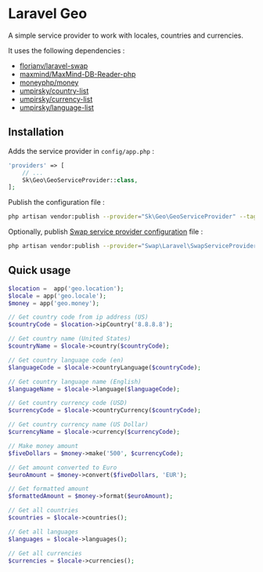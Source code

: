 # Laravel Geo

A simple service provider to work with locales, countries and currencies.

It uses the following dependencies :

* [florianv/laravel-swap](https://github.com/florianv/laravel-swap)
* [maxmind/MaxMind-DB-Reader-php](https://github.com/maxmind/MaxMind-DB-Reader-php)
* [moneyphp/money](https://github.com/moneyphp/money)
* [umpirsky/country-list](https://github.com/umpirsky/country-list)
* [umpirsky/currency-list](https://github.com/umpirsky/currency-list)
* [umpirsky/language-list](https://github.com/umpirsky/language-list)

## Installation

Adds the service provider in `config/app.php` :

```php
'providers' => [
    // ...
    Sk\Geo\GeoServiceProvider::class,
];
```

Publish the configuration file :

```bash
php artisan vendor:publish --provider="Sk\Geo\GeoServiceProvider" --tag="config"
```

Optionally, publish [Swap service provider configuration](https://github.com/florianv/laravel-swap/blob/master/doc/readme.md#configuration) file :

```bash
php artisan vendor:publish --provider="Swap\Laravel\SwapServiceProvider"
```

## Quick usage

```php
$location =  app('geo.location');
$locale = app('geo.locale');
$money = app('geo.money');

// Get country code from ip address (US)
$countryCode = $location->ipCountry('8.8.8.8');

// Get country name (United States)
$countryName = $locale->country($countryCode);

// Get country language code (en)
$languageCode = $locale->countryLanguage($countryCode);

// Get country language name (English)
$languageName = $locale->language($languageCode);

// Get country currency code (USD)
$currencyCode = $locale->countryCurrency($countryCode);

// Get country currency name (US Dollar)
$currencyName = $locale->currency($currencyCode);

// Make money amount
$fiveDollars = $money->make('500', $currencyCode);

// Get amount converted to Euro
$euroAmount = $money->convert($fiveDollars, 'EUR');

// Get formatted amount
$formattedAmount = $money->format($euroAmount);

// Get all countries
$countries = $locale->countries();

// Get all languages
$languages = $locale->languages();

// Get all currencies
$currencies = $locale->currencies();
```
